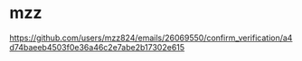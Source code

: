 # mzz
https://github.com/users/mzz824/emails/26069550/confirm_verification/a4d74baeeb4503f0e36a46c2e7abe2b17302e615
